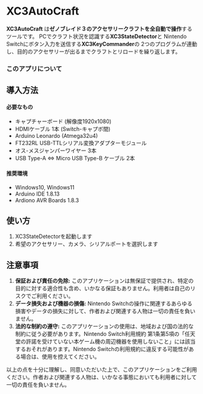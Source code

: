 XC3AutoCraft
====

**XC3AutoCraft** は**ゼノブレイド３のアクセサリークラフトを全自動で操作**するツールです。
PCでクラフト状況を認識する**XC3StateDetector**と
Nintendo Switchにボタン入力を送信する**XC3KeyCommander**の
2つのプログラムが連動し、目的のアクセサリーが出るまでクラフトとリロードを繰り返します。

### このアプリについて

## 導入方法

#### 必要なもの
- キャプチャーボード (解像度1920x1080)
- HDMIケーブル 1本 (Switch-キャプボ間)
- Arduino Leonardo (Atmega32u4)
- FT232RL USB-TTLシリアル変換アダプターモジュール
- オス-メスジャンパーワイヤー 3本
- USB Type-A ⇔ Micro USB Type-B ケーブル 2本

#### 推奨環境
- Windows10, Windows11
- Arduino IDE 1.8.13
- Ardiono AVR Boards 1.8.3
## 使い方
1. XC3StateDetectorを起動します
2. 希望のアクセサリー、カメラ、シリアルポートを選択します

## 注意事項

1. **保証および責任の免除:** このアプリケーションは無保証で提供され、特定の目的に対する適合性も含め、いかなる保証もありません。利用者は自己のリスクでご利用ください。
2. **データ損失および機器の損傷:** Nintendo Switchの操作に関連するあらゆる損害やデータの損失に対して、作者および関連する人物は一切の責任を負いません。
3. **法的な制約の遵守:** このアプリケーションの使用は、地域および国の法的な制約に従う必要があります。Nintendo Switch利用規約 第1条第5項の「任天堂の許諾を受けていない本ゲーム機の周辺機器を使用しないこと」には該当するおそれがあります。Nintendo Switchの利用規約に違反する可能性がある場合は、使用を控えてください。

以上の点を十分に理解し、同意いただいた上で、このアプリケーションをご利用ください。作者および関連する人物は、いかなる事態においても利用者に対して一切の責任を負いません。